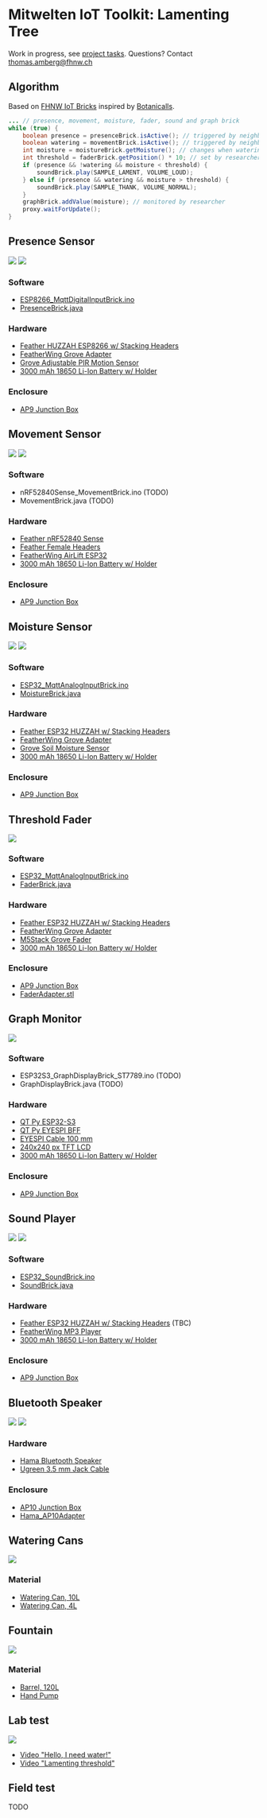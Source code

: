 # Mitwelten IoT Toolkit: Lamenting Tree

Work in progress, see [project tasks](https://github.com/orgs/mitwelten/projects/29/views/1). Questions? Contact thomas.amberg@fhnw.ch

## Algorithm
Based on [FHNW IoT Bricks](https://github.com/tamberg/fhnw-iot-bricks) inspired by [Botanicalls](https://www.botanicalls.com).

```Java
... // presence, movement, moisture, fader, sound and graph brick
while (true) {
    boolean presence = presenceBrick.isActive(); // triggered by neighbor
    boolean watering = movementBrick.isActive(); // triggered by neighbor
    int moisture = moistureBrick.getMoisture(); // changes when watering
    int threshold = faderBrick.getPosition() * 10; // set by researcher
    if (presence && !watering && moisture < threshold) {
        soundBrick.play(SAMPLE_LAMENT, VOLUME_LOUD);
    } else if (presence && watering && moisture > threshold) {
        soundBrick.play(SAMPLE_THANK, VOLUME_NORMAL);
    }
    graphBrick.addValue(moisture); // monitored by researcher
    proxy.waitForUpdate();
}
```

<!--
## Distance Sensor
<img src="https://live.staticflickr.com/65535/53555498743_8b6eb4584d_n.jpg"/>

### Software
- [ESP8266_MqttDistanceBrick.ino](https://github.com/tamberg/fhnw-iot-bricks/blob/develop/Arduino/ESP8266_MqttDistanceBrick/ESP8266_MqttDistanceBrick.ino)
- [DistanceBrick.java](https://github.com/tamberg/fhnw-iot-bricks/blob/develop/Java/src/main/java/ch/fhnw/imvs/bricks/sensors/DistanceBrick.java)

### Hardware
- [Feather HUZZAH ESP8266 w/ Stacking Headers](https://www.adafruit.com/product/3046)
- [FeatherWing Grove Adapter](https://www.adafruit.com/product/5862)
- [Grove Ultrasonic Ranger](https://www.seeedstudio.com/Grove-Ultrasonic-Distance-Sensor.html)
- [3000 mAh 18650 Li-Ion Battery w/ Holder](https://www.bastelgarage.ch/solar-lipo/li-ion-akku-3000ma-18650-mit-schutzelektronik-und-stecker)

### Enclosure
- [AP9 Junction Box](https://new.abb.com/products/2TKA140012G1/ap9-junction-box-ip65)
-->

## Presence Sensor
<img src="https://live.staticflickr.com/65535/53765086033_b7b85a51e6_n.jpg"/>&nbsp;<img src="https://live.staticflickr.com/65535/53835122329_9cea42029f_n.jpg"/>

### Software
- [ESP8266_MqttDigitalInputBrick.ino](https://github.com/tamberg/fhnw-iot-bricks/blob/develop/Arduino/ESP8266_MqttDigitalInputBrick/ESP8266_MqttDigitalInputBrick.ino)
- [PresenceBrick.java](https://github.com/tamberg/fhnw-iot-bricks/blob/develop/Java/src/main/java/ch/fhnw/imvs/bricks/sensors/PresenceBrick.java)

### Hardware
- [Feather HUZZAH ESP8266 w/ Stacking Headers](https://www.adafruit.com/product/3046)
- [FeatherWing Grove Adapter](https://www.adafruit.com/product/5862)
- [Grove Adjustable PIR Motion Sensor](https://www.seeedstudio.com/Grove-Adjustable-PIR-Motion-Sensor.html)
- [3000 mAh 18650 Li-Ion Battery w/ Holder](https://www.bastelgarage.ch/solar-lipo/li-ion-akku-3000ma-18650-mit-schutzelektronik-und-stecker)

### Enclosure
- [AP9 Junction Box](https://new.abb.com/products/2TKA140012G1/ap9-junction-box-ip65)

## Movement Sensor
<img src="https://live.staticflickr.com/65535/53555296771_a5093d1c30_n.jpg"/>&nbsp;<img src="https://live.staticflickr.com/65535/53834773431_d78cb53d8e_n.jpg"/>

### Software
- nRF52840Sense_MovementBrick.ino (TODO)
- MovementBrick.java (TODO)

### Hardware
- [Feather nRF52840 Sense](https://www.adafruit.com/product/4516)
- [Feather Female Headers](https://www.adafruit.com/product/2886)
- [FeatherWing AirLift ESP32](https://www.adafruit.com/product/4264)
- [3000 mAh 18650 Li-Ion Battery w/ Holder](https://www.bastelgarage.ch/solar-lipo/li-ion-akku-3000ma-18650-mit-schutzelektronik-und-stecker)

### Enclosure
- [AP9 Junction Box](https://new.abb.com/products/2TKA140012G1/ap9-junction-box-ip65)

## Moisture Sensor
<img src="https://live.staticflickr.com/65535/53555656209_ff78bec475_n.jpg"/>&nbsp;<img src="https://live.staticflickr.com/65535/53835122374_c5eb4564de_n.jpg"/>

### Software
- [ESP32_MqttAnalogInputBrick.ino](https://github.com/tamberg/fhnw-iot-bricks/blob/develop/Arduino/ESP32_MqttAnalogInputBrick/ESP32_MqttAnalogInputBrick.ino)
- [MoistureBrick.java](https://github.com/tamberg/fhnw-iot-bricks/blob/develop/Java/src/main/java/ch/fhnw/imvs/bricks/sensors/MoistureBrick.java)

### Hardware
- [Feather ESP32 HUZZAH w/ Stacking Headers](https://www.adafruit.com/product/3619)
- [FeatherWing Grove Adapter](https://www.adafruit.com/product/5862)
- [Grove Soil Moisture Sensor](https://www.seeedstudio.com/Grove-Capacitive-Moisture-Sensor-Corrosion-Resistant.html)
- [3000 mAh 18650 Li-Ion Battery w/ Holder](https://www.bastelgarage.ch/solar-lipo/li-ion-akku-3000ma-18650-mit-schutzelektronik-und-stecker)

### Enclosure
- [AP9 Junction Box](https://new.abb.com/products/2TKA140012G1/ap9-junction-box-ip65)

## Threshold Fader
<img src="https://live.staticflickr.com/65535/53553968229_bcbe7178f5_n.jpg"/>

### Software
- [ESP32_MqttAnalogInputBrick.ino](https://github.com/tamberg/fhnw-iot-bricks/blob/develop/Arduino/ESP32_MqttAnalogInputBrick/ESP32_MqttAnalogInputBrick.ino)
- [FaderBrick.java](https://github.com/tamberg/fhnw-iot-bricks/blob/develop/Java/src/main/java/ch/fhnw/imvs/bricks/sensors/FaderBrick.java)

### Hardware
- [Feather ESP32 HUZZAH w/ Stacking Headers](https://www.adafruit.com/product/3619)
- [FeatherWing Grove Adapter](https://www.adafruit.com/product/5862)
- [M5Stack Grove Fader](https://www.bastelgarage.ch/m5stack-fader-unit-with-potentiometer-and-rgb-lighting?search=m5stack%20fader)
- [3000 mAh 18650 Li-Ion Battery w/ Holder](https://www.bastelgarage.ch/solar-lipo/li-ion-akku-3000ma-18650-mit-schutzelektronik-und-stecker)

### Enclosure
- [AP9 Junction Box](https://new.abb.com/products/2TKA140012G1/ap9-junction-box-ip65)
- [FaderAdapter.stl](OpenScad/Fader/FaderAdapter.stl)

## Graph Monitor
<img src="https://live.staticflickr.com/65535/53555296771_a5093d1c30_n.jpg"/>

### Software
- ESP32S3_GraphDisplayBrick_ST7789.ino (TODO)
- GraphDisplayBrick.java (TODO)

### Hardware
- [QT Py ESP32-S3](https://www.adafruit.com/product/5395)
- [QT Py EYESPI BFF](https://www.adafruit.com/product/5772)
- [EYESPI Cable 100 mm](https://www.adafruit.com/product/5239)
- [240x240 px TFT LCD](https://www.adafruit.com/product/4313)
- [3000 mAh 18650 Li-Ion Battery w/ Holder](https://www.bastelgarage.ch/solar-lipo/li-ion-akku-3000ma-18650-mit-schutzelektronik-und-stecker)

### Enclosure
- [AP9 Junction Box](https://new.abb.com/products/2TKA140012G1/ap9-junction-box-ip65)

## Sound Player
<img src="https://live.staticflickr.com/65535/53555296771_a5093d1c30_n.jpg"/>&nbsp;<img src="https://live.staticflickr.com/65535/53835026148_c6405fcb3a_n.jpg"/>

### Software
- [ESP32_SoundBrick.ino](https://github.com/tamberg/fhnw-iot-bricks/blob/develop/Arduino/ESP32_MqttSoundBrick_VS1053/ESP32_MqttSoundBrick_VS1053.ino)
- [SoundBrick.java](https://github.com/tamberg/fhnw-iot-bricks/blob/develop/Java/src/main/java/ch/fhnw/imvs/bricks/actuators/SoundBrick.java)

### Hardware
- [Feather ESP32 HUZZAH w/ Stacking Headers](https://www.adafruit.com/product/3619) (TBC)
- [FeatherWing MP3 Player](https://www.adafruit.com/product/3357)
- [3000 mAh 18650 Li-Ion Battery w/ Holder](https://www.bastelgarage.ch/solar-lipo/li-ion-akku-3000ma-18650-mit-schutzelektronik-und-stecker)

### Enclosure
- [AP9 Junction Box](https://new.abb.com/products/2TKA140012G1/ap9-junction-box-ip65)

## Bluetooth Speaker
<img src="https://live.staticflickr.com/65535/53554443987_3a80bd852b_n.jpg"/>&nbsp;<img src="https://live.staticflickr.com/65535/53835122174_0ce488c6b1_n.jpg"/>

### Hardware
- [Hama Bluetooth Speaker](https://www.digitec.ch/en/s1/product/hama-pocket-30-14-h-rechargeable-battery-operated-bluetooth-speakers-23952994)
- [Ugreen 3.5 mm Jack Cable](https://www.digitec.ch/en/s1/product/ugreen-35mm-klinke-35mm-klinke-1-m-35mm-jack-aux-audio-cable-20685666)

### Enclosure
- [AP10 Junction Box](https://new.abb.com/products/2TKA140002G1/ap10-junction-box-ip65)
- [Hama_AP10Adapter](https://github.com/mitwelten/mitwelten-iot-hardware-poc/tree/main/OpenScad/Hama_AP10Adapter)

## Watering Cans
<img src="watering_can.png">

### Material
- [Watering Can, 10L](https://www.jumbo.ch/de/gartenbau-technik/bewaesserung/giesskannen/oecoplan-giesskanne--10-l/p/6042776?trackingtoken=search%7Carea1%7CA%7CStandardkampagne%7Csearch_searchterm_related%7CST2P)
- [Watering Can, 4L](https://www.jumbo.ch/de/gartenbau-technik/bewaesserung/giesskannen/oecoplan-giesskanne-kunststoff--4-l/p/6042772)

## Fountain
<img src="fountain.png">

### Material
- [Barrel, 120L](https://www.jumbo.ch/de/gartenbau-technik/werkzeug-geraete/abfall-behaelter/kunststoffbehaelter/faserplast-universalfass-blau--78--49-cm--120-l/p/3251409)
- [Hand Pump](https://www.hornbach.de/p/stahlrohr-fasspumpe-pressol-srl-13012-16l-min/6388902/?sourceArt=6388903&trackArticleCrossType=se&url=6388902)

## Lab test
<img src="https://live.staticflickr.com/65535/53830403546_9ae7a283b5_n.jpg"/>

- [Video "Hello, I need water!"](https://flickr.com/photos/tamberg/53830837560)
- [Video "Lamenting threshold"](https://flickr.com/photos/tamberg/53830401296)

## Field test
TODO
